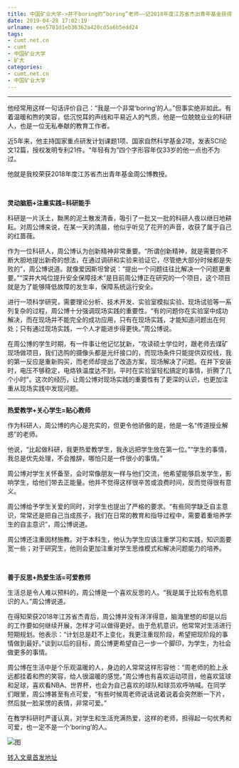 ```yaml
---
title: 中国矿业大学->并不boring的“boring”老师——记2018年度江苏省杰出青年基金获得者机电学院周公博教授 | cumt.net.cn
date: 2019-04-28 17:02:19
urlname: eee5781d1eb36362a420cd5a6b5edd24
tags: 
- cumt.net.cn
- cumt
- 中国矿业大学
- 矿大
categories:
- cumt.net.cn
- 中国矿业大学
---
```


****

他经常用这样一句话评价自己：“我是一个非常‘boring’的人。”但事实绝非如此。有着温暖和煦的笑容，低沉悦耳的声线和平易近人的气质，他是一位兢兢业业的科研人，也是一位无私奉献的教育工作者。

近5年来，他主持国家重点研发计划课题1项、国家自然科学基金2项，发表SCI论文12篇，授权发明专利21件。“年轻有为”四个字形容年仅33岁的他一点也不为过。

他就是我校荣获2018年度江苏省杰出青年基金周公博教授。

  

**灵动脑筋+注重实践=科研能手**

科研是一片沃土，黝黑的泥土散发清香，吸引了一批又一批的科研人夜以继日地耕耘。对周公博来说，在某一天的清晨，他似乎听见了花开的声音，收获了属于自己的红蔷薇。

作为一位科研人，周公博认为创新精神非常重要。“所谓创新精神，就是需要你不断大胆地提出新奇的想法，在通过调研和实验来验证它，尽管绝大部分时候都是失败的”，周公博说道。就像爱因斯坦曾说：“提出一个问题往往比解决一个问题更重要。”“深井大吨位提升安全保障技术”是目前周公博正在研究的一个项目，这个项目就是为了能够降低故障的发生率，保障系统运行安全。

进行一项科学研究，需要理论分析、技术开发、实验室模拟实验、现场试验等一系列复杂的过程，周公博十分强调现场实践的重要性。“有的问题你在实验室中成功解决，而在现场并不能完全的成功应用，只有在现场实践，才能知道问题出在何处；只有通过现场实践，一个人才能进步得更快。”周公博说。

在周公博的学生时期，有一件事让他记忆犹新，“攻读硕士学位时，跟老师去煤矿现场做项目，我们选购的摄像头都是光纤接口的，而现场条件只能提供双绞线，我的第一反应是重新购买，而老师却提出了改造方案，现场解决了问题。在井下安装时，电压不够稳定，电烙铁温度达不到，平时在实验室轻松搞定的事情，折腾了几个小时”。这次的经历，让周公博对现场实践的重要性有了更深的认识，也更加注重从现场实践中发现问题。

****

**热爱教学+关心学生=贴心教师**

作为科研人，周公博的内心是充实的，但更令他骄傲的是，他是一名“传道授业解惑”的老师。

他说，“比起做科研，我更热爱教学生，我永远把学生放在第一位。”“学生的事情，我总是优先处理，不会推辞，哪怕只是一件很小的事情。”

周公博对学生关怀备至，会时常像朋友一样与他们交流，他希望能够启发学生，影响学生，给他们带去正能量。他并不觉得这样很辛苦或浪费时间，反而觉得很有意义。

周公博给予学生关爱的同时，对学生也提出了严格的要求。“有些同学缺乏自主意识，常常还是把自己当成孩子，我们在日常的教育和指导过程中，需要着重培养学生的自主意识”，周公博说道。

周公博还注重因材施教。对于本科生，他认为学生应该注重学习和实践，知识面要宽一些；对于研究生，他则会更加注重对学生思维模式和解决问题能力的培养。

  

**善于反思+热爱生活=可爱教师**

生活总是令人难以预料的，周公博是一个喜欢反思的人。“我是属于比较有危机意识的人。”周公博说道。

在得知荣获2018年江苏省杰青后，周公博并没有洋洋得意，脑海里想的却是以后的工作要如何继续开展，怎样才可以做得更好。由于危机意识，他常常对生活进行短期规划。他表示：“计划总是赶不上变化，我更注重现阶段，希望把现阶段的事情做到最好。”谈到以后的目标，周公博更希望自己一步一个脚印，为学生，为社会做更多的事情。

周公博在生活中是个乐观温暖的人，身边的人常常这样形容他：“周老师的脸上永远都挂着和煦的笑容，给人很温暖的感觉。”周公博也有喜欢运动项目，他喜欢篮球和足球，喜欢看NBA、世界杯，也会为自己喜欢的球队和球员欢呼呐喊。在同学们眼里，周公博甚至有点可爱，“有些时候周老师说话说着说着会突然断一下片，然后就一脸呆愣的表情，非常可爱。”

在教学科研时严谨认真，对学生和生活充满热爱，这样的老师，担得起一句优秀和可爱，也一定不是一个‘boring’的人。

![图](http://xwzx.cumt.edu.cn/_upload/article/images/4d/df/bdbf03ec4fcc921a8d1340f81185/40bbf8dd-7c11-45fc-b62d-7db7a043796e.jpg)

[转入文章首发地址](http://xwzx.cumt.edu.cn/4b/7b/c521a478075/page.htm)